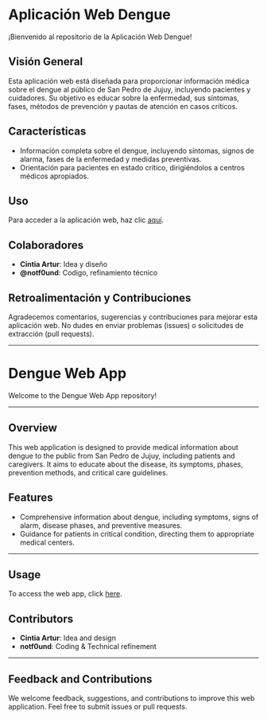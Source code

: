 # Aplicación Web Dengue

¡Bienvenido al repositorio de la Aplicación Web Dengue! 

## Visión General

Esta aplicación web está diseñada para proporcionar información médica sobre el dengue al público de San Pedro de Jujuy, incluyendo pacientes y cuidadores. Su objetivo es educar sobre la enfermedad, sus síntomas, fases, métodos de prevención y pautas de atención en casos críticos.

## Características

- Información completa sobre el dengue, incluyendo síntomas, signos de alarma, fases de la enfermedad y medidas preventivas.
- Orientación para pacientes en estado crítico, dirigiéndolos a centros médicos apropiados.

## Uso

Para acceder a la aplicación web, haz clic [aquí](https://notf0und.github.io/dengue/).

## Colaboradores

- **Cintia Artur**: Idea y diseño
- **@notf0und**: Codigo, refinamiento técnico

## Retroalimentación y Contribuciones

Agradecemos comentarios, sugerencias y contribuciones para mejorar esta aplicación web. No dudes en enviar problemas (issues) o solicitudes de extracción (pull requests).

---
# Dengue Web App

Welcome to the Dengue Web App repository!

---

## Overview

This web application is designed to provide medical information about dengue to the public from San Pedro de Jujuy, including patients and caregivers. It aims to educate about the disease, its symptoms, phases, prevention methods, and critical care guidelines.

## Features

- Comprehensive information about dengue, including symptoms, signs of alarm, disease phases, and preventive measures.
- Guidance for patients in critical condition, directing them to appropriate medical centers.

---

## Usage

To access the web app, click [here](https://notf0und.github.io/dengue/).

## Contributors

- **Cintia Artur**: Idea and design
- **notf0und**: Coding & Technical refinement

---

## Feedback and Contributions

We welcome feedback, suggestions, and contributions to improve this web application. Feel free to submit issues or pull requests.
